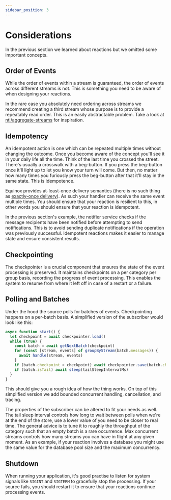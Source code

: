 ```yaml
---
sidebar_position: 3
---
```


# Considerations

In the previous section we learned about reactions but we omitted some important
concepts.

## Order of Events

While the order of events within a stream is guaranteed, the order of events
across different streams is not. This is something you need to be aware of when
designing your reactions.

In the rare case you absolutely need ordering across streams we recommend
creating a third stream whose purpose is to provide a repeatably read order.
This is an easily abstractable problem. Take a look at
[ntl/aggregate-streams](https://github.com/ntl/aggregate-streams) for
inspiration.

## Idempotency

An idempotent action is one which can be repeated multiple times without
changing the outcome. Once you become aware of the concept you'll see it in your
daily life all the time. Think of the last time you crossed the street. There's
usually a crosswalk with a beg-button. If you press the beg-button once it'll
light up to let you know your turn will come. But then, no matter how many times
you furiously press the beg-button after that it'll stay in the same state. This
is idempotence.

Equinox provides at-least-once delivery semantics (there is no such thing as
[exactly-once
delivery](https://bravenewgeek.com/you-cannot-have-exactly-once-delivery/)). As
such your handler can receive the same event multiple times. You should ensure
that your reaction is resilient to this, in other words you should ensure that
your reaction is idempotent.

In the previous section's example, the notifier service checks if the message
recipients have been notified before attempting to send notifications. This is
to avoid sending duplicate notifications if the operation was previously
successful. Idempotent reactions makes it easier to manage state and ensure
consistent results.

## Checkpointing

The checkpointer is a crucial component that ensures the state of the event
processing is preserved. It maintains checkpoints on a per category per group
basis, recording the progress of event processing. This enables the system to
resume from where it left off in case of a restart or a failure.

## Polling and Batches

Under the hood the source polls for batches of events. Checkpointing happens on
a per-batch basis. A simplified version of the subscriber would look like this:

```ts
async function start() {
  let checkpoint = await checkpointer.load()
  while (true) {
    const batch = await getNextBatch(checkpoint)
    for (const [stream, events] of groupByStream(batch.messages)) {
      await handle(stream, events)
    }
    if (batch.checkpoint > checkpoint) await checkpointer.save(batch.checkpoint)
    if (batch.isTail) await sleep(tailSleepIntervalMs)
  }
}
```

This should give you a rough idea of how the thing works. On top of this
simplified version we add bounded concurrent handling, cancellation, and
tracing.

The properties of the subscriber can be altered to fit your needs as well. The
tail sleep interval controls how long to wait between polls when we're at the
end of the store, use a lower value of you need to be closer to real time. The
general advice is to tune it to roughly the throughput of the category such that
an empty batch is a rare occurrence. Max concurrent streams controls how many
streams you can have in flight at any given moment. As an example, if your
reaction involves a database you might use the same value for the database pool
size and the maximum concurrency.

## Shutdown

When running your application, it's good practise to listen for system signals
like `SIGINT` and `SIGTERM` to gracefully stop the processing. If your source
fails, you should restart it to ensure that your reactions continue processing
events.
